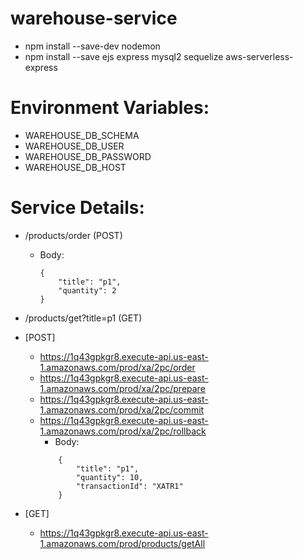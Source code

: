 # warehouse-service

- npm install --save-dev nodemon
- npm install --save  ejs express mysql2 sequelize aws-serverless-express

# Environment Variables:
- WAREHOUSE_DB_SCHEMA
- WAREHOUSE_DB_USER
- WAREHOUSE_DB_PASSWORD
- WAREHOUSE_DB_HOST

# Service Details:
- /products/order (POST)
    - Body:
      ```
      {
          "title": "p1",
          "quantity": 2
      }
      ```
- /products/get?title=p1 (GET)

- [POST]
    - https://1q43gpkgr8.execute-api.us-east-1.amazonaws.com/prod/xa/2pc/order
    - https://1q43gpkgr8.execute-api.us-east-1.amazonaws.com/prod/xa/2pc/prepare
    - https://1q43gpkgr8.execute-api.us-east-1.amazonaws.com/prod/xa/2pc/commit
    - https://1q43gpkgr8.execute-api.us-east-1.amazonaws.com/prod/xa/2pc/rollback
        - Body:
        ```
            {
                "title": "p1",
                "quantity": 10,  
                "transactionId": "XATR1"
            }
        ```

- [GET]
    - https://1q43gpkgr8.execute-api.us-east-1.amazonaws.com/prod/products/getAll